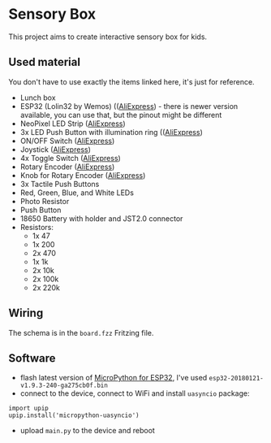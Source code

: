 # Sensory Box

This project aims to create interactive sensory box for kids.

## Used material

You don't have to use exactly the items linked here, it's just for reference.

* Lunch box
* ESP32 (Lolin32 by Wemos) (([AliExpress](https://www.aliexpress.com/item/WEMOS-LOLIN32-V1-0-0-wifi-bluetooth-board-based-ESP-32-4MB-FLASH/32808551116.html?spm=a2g0s.9042311.0.0.sjiLzG)) - there is newer version available, you can use that, but the pinout might be different
* NeoPixel LED Strip ([AliExpress](https://www.aliexpress.com/item/individually-addressable-1m-5m-waterproof-ip67-ip30-5050-rgb-30-60-144-led-m-5v-ws2811/32578740276.html?spm=a2g0s.9042311.0.0.27EK6W))
* 3x LED Push Button with illumination ring (([AliExpress](https://www.aliexpress.com/item/16mm-Metal-brass-Push-Button-Switch-flat-round-illumination-ring-Momentary-1NO-Car-press-button-pin/32676237694.html?spm=a2g0s.9042311.0.0.4owHGL))
* ON/OFF Switch ([AliExpress](https://www.aliexpress.com/item/Hot-Sale-5Pcs-AC-250V-3A-2-Pin-ON-OFF-I-O-SPST-Snap-in-Mini/32608267264.html?spm=a2g0s.9042311.0.0.4owHGL))
* Joystick ([AliExpress](https://www.aliexpress.com/item/1pc-Free-Shipping-Higher-Quality-Dual-axis-XY-Joystick-Module-PS2-Joystick-Control-Lever-Sensor-For/32630096107.html?spm=a2g0s.9042311.0.0.4owHGL))
* 4x Toggle Switch ([AliExpress](https://www.aliexpress.com/item/Promotion-New-5-Pcs-AC-250V-3A-120V-6A-On-Off-2-Position-Spdt-Self-Locking/32649438609.html?spm=a2g0s.9042311.0.0.4owHGL))
* Rotary Encoder ([AliExpress](https://www.aliexpress.com/item/2pcs-EC11-Rotary-Encoder-Audio-Digital-Potentiometer-with-Switch-Handle-20mm-EC11-Switch/32673684898.html?spm=a2g0s.9042311.0.0.4owHGL))
* Knob for Rotary Encoder ([AliExpress](https://www.aliexpress.com/item/30mm-17mm-Aluminum-DAC-CD-Amplifier-Potentiometer-Volume-Knob-6mm-Knurled-High-Quality-Black-Red-Silver/32811673785.html?spm=a2g0s.9042311.0.0.4owHGL))
* 3x Tactile Push Buttons
* Red, Green, Blue, and White LEDs
* Photo Resistor
* Push Button
* 18650 Battery with holder and JST2.0 connector
* Resistors:
    * 1x 47
    * 1x 200
    * 2x 470
    * 1x 1k
    * 2x 10k
    * 2x 100k
    * 2x 220k


## Wiring

The schema is in the `board.fzz` Fritzing file.

## Software

* flash latest version of [MicroPython for ESP32](https://micropython.org/download), I've used `esp32-20180121-v1.9.3-240-ga275cb0f.bin`
* connect to the device, connect to WiFi and install `uasyncio` package:
```
import upip
upip.install('micropython-uasyncio')
```
* upload `main.py` to the device and reboot
